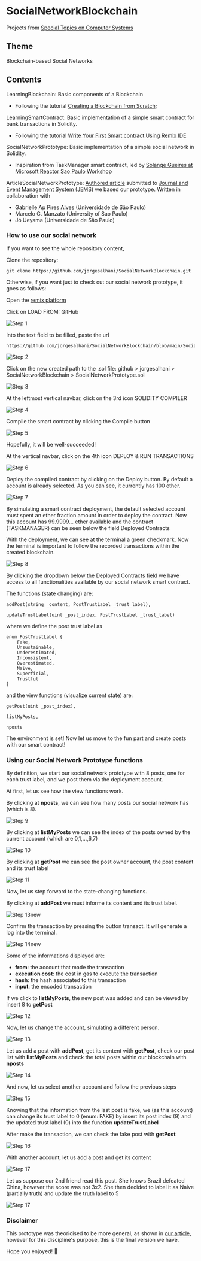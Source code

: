 # SocialNetworkBlockchain
Projects from [Special Topics on Computer Systems](https://uspdigital.usp.br/jupiterweb/obterDisciplina?nomdis=&sgldis=SSC0147)

## Theme
Blockchain-based Social Networks

## Contents
LearningBlockchain: Basic components of a Blockchain 
* Following the tutorial [Creating a Blockchain from Scratch](https://levelup.gitconnected.com/creating-a-blockchain-from-scratch-9a7b123e1f3e);

LearningSmartContract: Basic implementation of a simple smart contract for bank transactions in Solidity. 
* Following the tutorial [Write Your First Smart contract Using Remix IDE](https://betterprogramming.pub/developing-a-smart-contract-by-using-remix-ide-81ff6f44ba2f)

SocialNetworkPrototype: Basic implementation of a simple social network in Solidity. 
* Inspiration from TaskManager smart contract, led by [Solange Gueires at Microsoft Reactor Sao Paulo Workshop](https://github.com/microsoft/ReactorSaoPaulo/tree/main/Workshops/Blockchain/Learn_Solidity)

ArticleSocialNetworkPrototype: [Authored article](https://github.com/jorgesalhani/SocialNetworkBlockchain/blob/main/ArticleSocialNetworkPrototype.pdf) submitted to [Journal and Event Management System (JEMS)](https://jems.sbc.org.br/jems2/index.php?r=paper/view&p=217544) we based our prototype. Written in collaboration with 

* Gabrielle Ap Pires Alves (Universidade de São Paulo)
* Marcelo G. Manzato (University of Sao Paulo)
* Jó Ueyama (Universidade de São Paulo)

### How to use our social network

If you want to see the whole repository content, 

Clone the repository:
```code
git clone https://github.com/jorgesalhani/SocialNetworkBlockchain.git
```

Otherwise, if you want just to check out our social network prototype, it goes as follows:

Open the [remix platform](https://remix.ethereum.org)

Click on LOAD FROM: GitHub

![Step 1](https://github.com/jorgesalhani/SocialNetworkBlockchain/blob/main/ExplanatoryFigures/step1.png)

Into the text field to be filled, paste the url

```code
https://github.com/jorgesalhani/SocialNetworkBlockchain/blob/main/SocialNetworkPrototype.sol
```
![Step 2](https://github.com/jorgesalhani/SocialNetworkBlockchain/blob/main/ExplanatoryFigures/step2.png)

Click on the new created path to the .sol file: github > jorgesalhani > SocialNetworkBlockchain > SocialNetworkPrototype.sol

![Step 3](https://github.com/jorgesalhani/SocialNetworkBlockchain/blob/main/ExplanatoryFigures/step3.png)

At the leftmost vertical navbar, click on the 3rd icon SOLIDITY COMPILER

![Step 4](https://github.com/jorgesalhani/SocialNetworkBlockchain/blob/main/ExplanatoryFigures/step4.png)

Compile the smart contract by clicking the Compile button

![Step 5](https://github.com/jorgesalhani/SocialNetworkBlockchain/blob/main/ExplanatoryFigures/step5.png)

Hopefully, it will be well-succeeded!

At the vertical navbar, click on the 4th icon DEPLOY & RUN TRANSACTIONS

![Step 6](https://github.com/jorgesalhani/SocialNetworkBlockchain/blob/main/ExplanatoryFigures/step6.png)

Deploy the compiled contract by clicking on the Deploy button. By default a account is already selected. As you can see, it currently has 100 ether.

![Step 7](https://github.com/jorgesalhani/SocialNetworkBlockchain/blob/main/ExplanatoryFigures/step7.png)

By simulating a smart contract deployment, the default selected account must spent an ether fraction amount in order to deploy the contract. Now this account has 99.9999... ether available and the contract (TASKMANAGER) can be seen below the field Deployed Contracts

With the deployment, we can see at the terminal a green checkmark. Now the terminal is important to follow the recorded transactions within the created blockchain.

![Step 8](https://github.com/jorgesalhani/SocialNetworkBlockchain/blob/main/ExplanatoryFigures/step8.png)

By clicking the dropdown below the Deployed Contracts field we have access to all functionalities available by our social network smart contract.

The functions (state changing) are:

```solidity
addPost(string _content, PostTrustLabel _trust_label),

updateTrustLabel(uint _post_index, PostTrustLabel _trust_label)
```

where we define the post trust label as 

```solidity
enum PostTrustLabel {
    Fake, 
    Unsustainable, 
    Underestimated, 
    Inconsistent, 
    Overestimated, 
    Naive,
    Superficial,
    Trustful
}
```

and the view functions (visualize current state) are:

```solidity
getPost(uint _post_index),

listMyPosts,

nposts
```

The environment is set! Now let us move to the fun part and create posts with our smart contract!

### Using our Social Network Prototype functions

By definition, we start our social network prototype with 8 posts, one for each trust label, and we post them via the deployment account.

At first, let us see how the view functions work.

By clicking at **nposts**, we can see how many posts our social network has (which is 8).

![Step 9](https://github.com/jorgesalhani/SocialNetworkBlockchain/blob/main/ExplanatoryFigures/step9.png)

By clicking at **listMyPosts** we can see the index of the posts owned by the current account (which are 0,1,...,6,7)

![Step 10](https://github.com/jorgesalhani/SocialNetworkBlockchain/blob/main/ExplanatoryFigures/step10.png)

By clicking at **getPost** we can see the post owner account, the post content and its trust label

![Step 11](https://github.com/jorgesalhani/SocialNetworkBlockchain/blob/main/ExplanatoryFigures/step11.png)

Now, let us step forward to the state-changing functions.

By clicking at **addPost** we must informe its content and its trust label.

![Step 13new](https://github.com/jorgesalhani/SocialNetworkBlockchain/blob/main/ExplanatoryFigures/step13new.png)

Confirm the transaction by pressing the button transact. It will generate a log into the terminal.

![Step 14new](https://github.com/jorgesalhani/SocialNetworkBlockchain/blob/main/ExplanatoryFigures/step14new.png)

Some of the informations displayed are: 

* __from__: the account that made the transaction
* __execution cost__: the cost in gas to execute the transaction
* __hash__: the hash associated to this transaction
* __input__: the encoded transaction

If we click to **listMyPosts**, the new post was added and can be viewed by insert 8 to **getPost**

![Step 12](https://github.com/jorgesalhani/SocialNetworkBlockchain/blob/main/ExplanatoryFigures/step12.png)


Now, let us change the account, simulating a different person.

![Step 13](https://github.com/jorgesalhani/SocialNetworkBlockchain/blob/main/ExplanatoryFigures/step13.png)

Let us add a post with **addPost**, get its content with **getPost**, check our post list with **listMyPosts** and check the total posts within our blockchain with **nposts**

![Step 14](https://github.com/jorgesalhani/SocialNetworkBlockchain/blob/main/ExplanatoryFigures/step14.png)

And now, let us select another account and follow the previous steps

![Step 15](https://github.com/jorgesalhani/SocialNetworkBlockchain/blob/main/ExplanatoryFigures/step15.png)

Knowing that the information from the last post is fake, we (as this account) can change its trust label to 0 (enum: FAKE) by insert its post index (9) and the updated trust label (0) into the function **updateTrustLabel**

After make the transaction, we can check the fake post with **getPost**

![Step 16](https://github.com/jorgesalhani/SocialNetworkBlockchain/blob/main/ExplanatoryFigures/step16.png)

With another account, let us add a post and get its content

![Step 17](https://github.com/jorgesalhani/SocialNetworkBlockchain/blob/main/ExplanatoryFigures/step17.png)

Let us suppose our 2nd friend read this post. She knows Brazil defeated China, however the score was not 3x2. She then decided to label it as Naive (partially truth) and update the truth label to 5

![Step 17](https://github.com/jorgesalhani/SocialNetworkBlockchain/blob/main/ExplanatoryFigures/step17.png)

### Disclaimer
This prototype was theoricised to be more general, as shown in [our article](https://github.com/jorgesalhani/SocialNetworkBlockchain/blob/main/ArticleSocialNetworkPrototype.pdf), however for this discipline's purpose, this is the final version we have.

Hope you enjoyed! 💟

